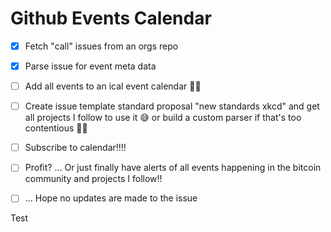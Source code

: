 # Github Events Calendar

- [x] Fetch "call" issues from an orgs repo
- [x] Parse issue for event meta data
- [ ] Add all events to an ical event calendar 🤷‍♀️
- [ ] Create issue template standard proposal "new standards xkcd" and get all projects I follow to use it 😅 or build a custom parser if that's too contentious 🤦‍♀️
- [ ] Subscribe to calendar!!!!
- [ ] Profit? … Or just finally have alerts of all events happening in the bitcoin community and projects I follow!!
- [ ] … Hope no updates are made to the issue


Test